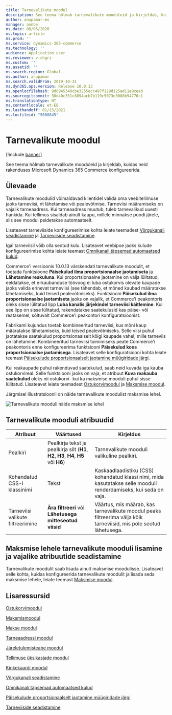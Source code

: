 ```yaml
---
title: Tarnevalikute moodul
description: See teema hõlmab tarnevalikute mooduleid ja kirjeldab, kuidas neid rakenduses Microsoft Dynamics 365 Commerce konfigureerida.
author: anupamar-ms
manager: annbe
ms.date: 08/05/2020
ms.topic: article
ms.prod: ''
ms.service: dynamics-365-commerce
ms.technology: ''
audience: Application user
ms.reviewer: v-chgri
ms.custom: ''
ms.assetid: ''
ms.search.region: Global
ms.author: anupamar
ms.search.validFrom: 2019-10-31
ms.dyn365.ops.version: Release 10.0.13
ms.openlocfilehash: 9d8945348cbe3255ecc497f129d125ad11e9ceab
ms.sourcegitcommit: 38d40c331c8894acb7b119c5073e3088b54776c1
ms.translationtype: HT
ms.contentlocale: et-EE
ms.lasthandoff: 01/15/2021
ms.locfileid: "5000845"
---
```

# <a name="delivery-options-module"></a>Tarnevalikute moodul

[!include [banner](includes/banner.md)]

See teema hõlmab tarnevalikute mooduleid ja kirjeldab, kuidas neid rakenduses Microsoft Dynamics 365 Commerce konfigureerida.

## <a name="overview"></a>Ülevaade

Tarnevalikute moodulid võimaldavad klientidel valida oma veebitellimuse jaoks tarneviisi, nt lähetamise või pealevõtmise. Tarneviisi määramiseks on vajalik tarneaadress. Kui tarneaadress muutub, tuleb tarnevalikud uuesti hankida. Kui tellimus sisaldab ainult kaupu, millele minnakse poodi järele, siis see moodul peidetakse automaatselt.

Lisateavet tarneviiside konfigureerimise kohta leiate teemadest [Võrgukanali seadistamine](channel-setup-online.md) ja [Tarneviiside seadistamine](https://docs.microsoft.com/dynamicsax-2012/appuser-itpro/set-up-modes-of-delivery).

Igal tarneviisil võib olla seotud kulu. Lisateavet veebipoe jaoks kulude konfigureerimise kohta leiate teemast [Omnikanali täpsemad automaatsed kulud](omni-auto-charges.md).

Commerce'i versioonis 10.0.13 värskendati tarnevalikute moodulit, et toetada funktsioone **Päisekulud ilma proportsionaalse jaotamiseta** ja **Lähetamine reakuluna**. Kui proportsionaalne jaotamine on välja lülitatud, eeldatakse, et e-kaubanduse töövoog ei luba ostukorvis olevate kaupade jaoks valida erinevat tarneviisi (see tähendab, et mõned kaubad määratakse lähetamiseks, kuid teised pealevõtmiseks). Funktsiooni **Päisekulud ilma proportsionaalse jaotamiseta** jaoks on vajalik, et Commerce'i peakontoris oleks sisse lülitatud lipp **Luba kanalis järjekindel tarneviisi käitlemine**. Kui see lipp on sisse lülitatud, rakendatakse saatekulusid kas päise- või reatasemel, sõltuvalt Commerce'i peakontori konfiguratsioonist.

Fabrikami kujundus toetab kombineeritud tarneviisi, kus mõni kaup määratakse lähetamiseks, kuid teised pealevõtmiseks. Selle viisi puhul jaotatakse saatekulud proportsionaalselt kõigi kaupade vahel, mille tarneviis on lähetamine. Kombineeritud tarneviisi toimimiseks peate Commerce'i peakontoris enne konfigureerima funktsiooni **Päisekulud koos proportsionaalse jaotamisega**. Lisateavet selle konfiguratsiooni kohta leiate teemast [Päisekulude proportsionaalselt jaotamine müügiridade järgi](pro-rate-charges-matching-lines.md).

Kui reakaupade puhul rakenduvad saatekulud, saab neid kuvada iga kauba ostukorvireal. Selle funktsiooni jaoks on vaja, et atribuut **Kuva reakauba saatekulud** oleks nii ostukorvi- kui ka maksmise mooduli puhul sisse lülitatud. Lisateavet leiate teemadest [Ostukorvimoodul](add-cart-module.md) ja [Maksmise moodul](add-checkout-module.md).

Järgmisel illustratsioonil on näide tarnevalikute moodulist maksmise lehel.

![Tarnevalikute mooduli näide maksmise lehel](./media/ecommerce-deliveryoptions.PNG)

## <a name="delivery-options-module-properties"></a>Tarnevalikute mooduli atribuudid

| Atribuut | Väärtused | Kirjeldus |
|----------|--------|-------------|
| Pealkiri | Pealkirja tekst ja pealkirja silt (**H1**, **H2**, **H3**, **H4**, **H5** või **H6**) | Tarnevalikute mooduli valikuline pealkiri. |
| Kohandatud CSS-i klassinimi | Tekst | Kaskaadlaadistiku (CSS) kohandatud klassi nimi, mida kasutatakse selle mooduli renderdamiseks, kui seda on vaja. |
| Tarneviisi valikute filtreerimine | **Ära filtreeri** või **Lähetusega mitteseotud viisid** | Väärtus, mis määrab, kas tarnevalikute moodul peaks filtreerima välja kõik tarneviisid, mis pole seotud lähetusega. |

## <a name="add-a-delivery-options-module-to-a-checkout-page-and-set-the-required-properties"></a>Maksmise lehele tarnevalikute mooduli lisamine ja vajalike atribuutide seadistamine

Tarnevalikute moodulit saab lisada ainult maksmise moodulisse. Lisateavet selle kohta, kuidas konfigureerida tarnevalikute moodulit ja lisada seda maksmise lehele, leiate teemast [Maksmise moodul](add-checkout-module.md).

## <a name="additional-resources"></a>Lisaressursid

[Ostukorvimoodul](add-cart-module.md)

[Maksmismoodul](add-checkout-module.md)

[Makse moodul](payment-module.md)

[Tarneaadressi moodul](ship-address-module.md)

[Järeletulemisteabe moodul](pickup-info-module.md)

[Tellimuse üksikasjade moodul](order-confirmation-module.md)

[Kinkekaardi moodul](add-giftcard.md)

[Võrgukanali seadistamine](channel-setup-online.md)

[Omnikanali täpsemad automaatsed kulud](omni-auto-charges.md)

[Päisekulude proportsionaalselt jaotamine müügiridade järgi](pro-rate-charges-matching-lines.md)

[Tarneviiside seadistamine](https://docs.microsoft.com/dynamicsax-2012/appuser-itpro/set-up-modes-of-delivery)
